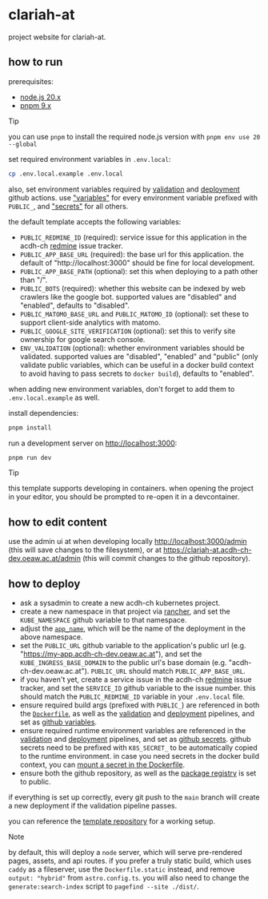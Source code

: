 # clariah-at

project website for clariah-at.

## how to run

prerequisites:

- [node.js 20.x](https://nodejs.org/en/download)
- [pnpm 9.x](https://pnpm.io/installation)

> [!TIP]
>
> you can use `pnpm` to install the required node.js version with `pnpm env use 20 --global`

set required environment variables in `.env.local`:

```bash
cp .env.local.example .env.local
```

also, set environment variables required by [validation](./.github/workflows/validate.yml) and
[deployment](./.github/workflows/build-deploy.yml) github actions. use
["variables"](https://github.com/acdh-oeaw/clariah-at-website/settings/variables/actions) for every
environment variable prefixed with `PUBLIC_`, and
["secrets"](https://github.com/acdh-oeaw/clariah-at-website/settings/secrets/actions) for all
others.

the default template accepts the following variables:

- `PUBLIC_REDMINE_ID` (required): service issue for this application in the acdh-ch
  [redmine](https://redmine.acdh.oeaw.ac.at) issue tracker.
- `PUBLIC_APP_BASE_URL` (required): the base url for this application. the default of
  "http://localhost:3000" should be fine for local development.
- `PUBLIC_APP_BASE_PATH` (optional): set this when deploying to a path other than "/".
- `PUBLIC_BOTS` (required): whether this website can be indexed by web crawlers like the google bot.
  supported values are "disabled" and "enabled", defaults to "disabled".
- `PUBLIC_MATOMO_BASE_URL` and `PUBLIC_MATOMO_ID` (optional): set these to support client-side
  analytics with matomo.
- `PUBLIC_GOOGLE_SITE_VERIFICATION` (optional): set this to verify site ownership for google search
  console.
- `ENV_VALIDATION` (optional): whether environment variables should be validated. supported values
  are "disabled", "enabled" and "public" (only validate public variables, which can be useful in a
  docker build context to avoid having to pass secrets to `docker build`), defaults to "enabled".

when adding new environment variables, don't forget to add them to `.env.local.example` as well.

install dependencies:

```bash
pnpm install
```

run a development server on <http://localhost:3000>:

```bash
pnpm run dev
```

> [!TIP]
>
> this template supports developing in containers. when opening the project in your editor, you
> should be prompted to re-open it in a devcontainer.

## how to edit content

use the admin ui at when developing locally <http://localhost:3000/admin> (this will save changes to
the filesystem), or at <https://clariah-at.acdh-ch-dev.oeaw.ac.at/admin> (this will commit changes
to the github repository).

## how to deploy

- ask a sysadmin to create a new acdh-ch kubernetes project.
- create a new namespace in that project via [rancher](https://rancher.acdh-dev.oeaw.ac.at), and set
  the `KUBE_NAMESPACE` github variable to that namespace.
- adjust the [`app_name`](./.github/workflows/build-deploy.yml#L36), which will be the name of the
  deployment in the above namespace.
- set the `PUBLIC_URL` github variable to the application's public url (e.g.
  "https://my-app.acdh-ch-dev.oeaw.ac.at"), and set the `KUBE_INGRESS_BASE_DOMAIN` to the public
  url's base domain (e.g. "acdh-ch-dev.oeaw.ac.at"). `PUBLIC_URL` should match
  `PUBLIC_APP_BASE_URL`.
- if you haven't yet, create a service issue in the acdh-ch
  [redmine](https://redmine.acdh.oeaw.ac.at) issue tracker, and set the `SERVICE_ID` github variable
  to the issue number. this should match the `PUBLIC_REDMINE_ID` variable in your `.env.local` file.
- ensure required build args (prefixed with `PUBLIC_`) are referenced in both the
  [`Dockerfile`](./Dockerfile), as well as the [validation](./.github/workflows/validate.yml) and
  [deployment](./.github/workflows/build-deploy.yml) pipelines, and set as
  [github variables](https://github.com/acdh-oeaw/clariah-at-website/settings/variables/actions).
- ensure required runtime environment variables are referenced in the
  [validation](./.github/workflows/validate.yml) and
  [deployment](./.github/workflows/build-deploy.yml) pipelines, and set as
  [github secrets](https://github.com/acdh-oeaw/clariah-at-website/settings/secrets/actions). github
  secrets need to be prefixed with `K8S_SECRET_` to be automatically copied to the runtime
  environment. in case you need secrets in the docker build context, you can
  [mount a secret in the Dockerfile](https://docs.docker.com/build/building/secrets/).
- ensure both the github repository, as well as the
  [package registry](https://github.com/orgs/acdh-oeaw/packages/container/my-app/settings) is set to
  public.

if everything is set up correctly, every git push to the `main` branch will create a new deployment
if the validation pipeline passes.

you can reference the [template repository](https://github.com/acdh-oeaw/template-website-astro) for
a working setup.

> [!NOTE]
>
> by default, this will deploy a `node` server, which will serve pre-rendered pages, assets, and api
> routes. if you prefer a truly static build, which uses `caddy` as a fileserver, use the
> `Dockerfile.static` instead, and remove `output: "hybrid"` from `astro.config.ts`. you will also
> need to change the `generate:search-index` script to `pagefind --site ./dist/`.
